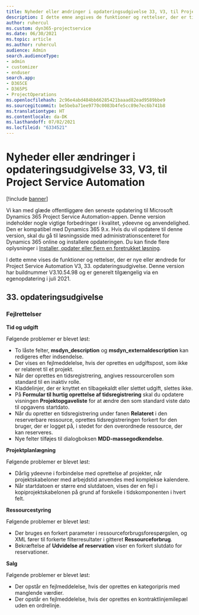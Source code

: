 ```yaml
---
title: Nyheder eller ændringer i opdateringsudgivelse 33, V3, til Project Service Automation
description: I dette emne angives de funktioner og rettelser, der er tilgængelige til Project Service Automation, opdateringsudgivelse 33, V3.
author: ruhercul
ms.custom: dyn365-projectservice
ms.date: 06/30/2021
ms.topic: article
ms.author: ruhercul
audience: Admin
search.audienceType:
- admin
- customizer
- enduser
search.app:
- D365CE
- D365PS
- ProjectOperations
ms.openlocfilehash: 2c96e4abd484bb66285421baaad82ead9589bbe9
ms.sourcegitcommit: be5beba71ee9770c0083b4fe5cc89e7ec6b741b8
ms.translationtype: HT
ms.contentlocale: da-DK
ms.lasthandoff: 07/02/2021
ms.locfileid: "6334521"
---
```

# <a name="whats-new-or-changed-in-project-service-automation-update-release-33-v3"></a>Nyheder eller ændringer i opdateringsudgivelse 33, V3, til Project Service Automation

[!include [banner](../includes/psa-now-project-operations.md)]

Vi kan med glæde offentliggøre den seneste opdatering til Microsoft Dynamics 365 Project Service Automation-appen. Denne version indeholder nogle vigtige forbedringer i kvalitet, ydeevne og anvendelighed. Den er kompatibel med Dynamics 365 9.x. Hvis du vil opdatere til denne version, skal du gå til løsningsside med administrationscenteret for Dynamics 365 online og installere opdateringen. Du kan finde flere oplysninger i [Installer, opdater eller fjern en foretrukket løsning](/power-platform/admin/install-remove-preferred-solution).

I dette emne vises de funktioner og rettelser, der er nye eller ændrede for Project Service Automation V3, 33. opdateringsudgivelse. Denne version har buildnummer V3.10.54.98 og er generelt tilgængelig via en egenopdatering i juli 2021.

## <a name="update-release-33"></a>33. opdateringsudgivelse

### <a name="bug-fixes"></a>Fejlrettelser

**Tid og udgift**

Følgende problemer er blevet løst:

- To låste felter, **msdyn_description** og **msdyn_externaldescription** kan redigeres efter indsendelse.
- Der vises en fejlmeddelelse, hvis der oprettes en udgiftspost, som ikke er relateret til et projekt.
- Når der oprettes en tidsregistrering, angives ressourcerollen som standard til en inaktiv rolle.
- Kladdelinjer, der er knyttet en tilbagekaldt eller slettet udgift, slettes ikke.
- På **Formular til hurtig oprettelse af tidsregistrering** skal du opdatere visningen **Projektopgaveliste** for at ændre den som standard viste dato til opgavens startdato.
- Når du opretter en tidsregistrering under fanen **Relateret** i den reserverbare ressource, oprettes tidsregistreringen forkert for den bruger, der er logget på, i stedet for den overordnede ressource, der kan reserveres.
- Nye felter tilføjes til dialogboksen **MDD-massegodkendelse**.

**Projektplanlægning**

Følgende problemer er blevet løst:
- Dårlig ydeevne i forbindelse med oprettelse af projekter, når projektskabeloner med arbejdstid anvendes med komplekse kalendere.
- Når startdatoen er større end slutdatoen, vises der en fejl i kopiprojektskabelonen på grund af forskelle i tidskomponenten i hvert felt.

**Ressourcestyring**

Følgende problemer er blevet løst:
- Der bruges en forkert parameter i ressourceforbrugsforespørgslen, og XML fører til forkerte filterresultater i gitteret **Ressourceforbrug**.
- Bekræftelse af **Udvidelse af reservation** viser en forkert slutdato for reservationer.

**Salg**

Følgende problemer er blevet løst:
- Der opstår en fejlmeddelelse, hvis der oprettes en kategoripris med manglende værdier.
- Der opstår en fejlmeddelelse, hvis der oprettes en kontraktlinjemilepæl uden en ordrelinje.
